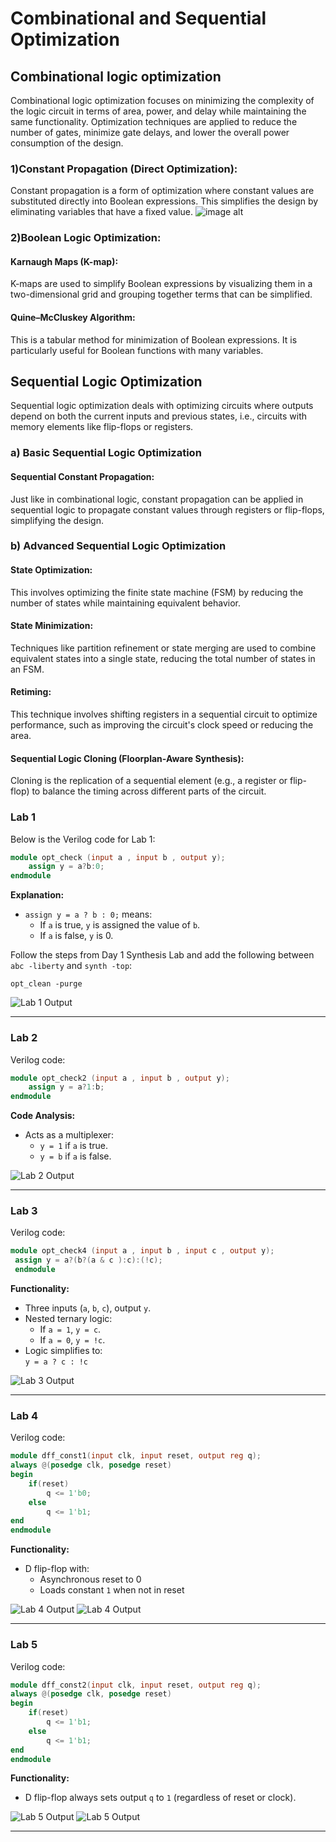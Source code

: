 

# Combinational and Sequential Optimization

## Combinational logic optimization

Combinational logic optimization focuses on minimizing the complexity of the logic circuit in terms of area, power, and delay while maintaining the same functionality. Optimization techniques are applied to reduce the number of gates, minimize gate delays, and lower the overall power consumption of the design.

   ### 1)Constant Propagation (Direct Optimization):

Constant propagation is a form of optimization where constant values are substituted directly into Boolean expressions. This simplifies the design by eliminating variables that have a fixed value.
![image alt](https://github.com/mythribijwar/RISC-V-chip-tapeout/blob/3ded3490eb26b76fb221a5ea56cf468aef25f85a/week1/day3/pictures/boolean%20example.jpg)

  ###  2)Boolean Logic Optimization:

#### Karnaugh Maps (K-map): 
K-maps are used to simplify Boolean expressions by visualizing them in a two-dimensional grid and grouping together terms that can be simplified.

#### Quine–McCluskey Algorithm:
This is a tabular method for minimization of Boolean expressions. It is particularly useful for Boolean functions with many variables.

 ## Sequential Logic Optimization

Sequential logic optimization deals with optimizing circuits where outputs depend on both the current inputs and previous states, i.e., circuits with memory elements like flip-flops or registers.

### a) Basic Sequential Logic Optimization

#### Sequential Constant Propagation: 
Just like in combinational logic, constant propagation can be applied in sequential logic to propagate constant values through registers or flip-flops, simplifying the design.

### b) Advanced Sequential Logic Optimization

#### State Optimization: 
This involves optimizing the finite state machine (FSM) by reducing the number of states while maintaining equivalent behavior.

#### State Minimization: 
Techniques like partition refinement or state merging are used to combine equivalent states into a single state, reducing the total number of states in an FSM.


#### Retiming: 
This technique involves shifting registers in a sequential circuit to optimize performance, such as improving the circuit's clock speed or reducing the area.


#### Sequential Logic Cloning (Floorplan-Aware Synthesis):
Cloning is the replication of a sequential element (e.g., a register or flip-flop) to balance the timing across different parts of the circuit.

### Lab 1

Below is the Verilog code for Lab 1:

```verilog
module opt_check (input a , input b , output y);
	assign y = a?b:0;
endmodule
```

**Explanation:**
- `assign y = a ? b : 0;` means:
  - If `a` is true, `y` is assigned the value of `b`.
  - If `a` is false, `y` is 0.

Follow the steps from Day 1 Synthesis Lab and add the following between `abc -liberty` and `synth -top`:
```shell
opt_clean -purge
```
![Lab 1 Output](https://github.com/mythribijwar/RISC-V-chip-tapeout/blob/3ded3490eb26b76fb221a5ea56cf468aef25f85a/week1/day3/pictures/opt_check.png)



---

### Lab 2

Verilog code:

```verilog
module opt_check2 (input a , input b , output y);
	assign y = a?1:b;
endmodule
```

**Code Analysis:**
- Acts as a multiplexer:
  - `y = 1` if `a` is true.
  - `y = b` if `a` is false.


![Lab 2 Output](https://github.com/mythribijwar/RISC-V-chip-tapeout/blob/3ded3490eb26b76fb221a5ea56cf468aef25f85a/week1/day3/pictures/opt_check2.png)


---



### Lab 3

Verilog code:

```verilog
module opt_check4 (input a , input b , input c , output y);
 assign y = a?(b?(a & c ):c):(!c);
 endmodule
```

**Functionality:**
- Three inputs (`a`, `b`, `c`), output `y`.
- Nested ternary logic:
  - If `a = 1`, `y = c`.
  - If `a = 0`, `y = !c`.
- Logic simplifies to:  
  `y = a ? c : !c`

![Lab 3 Output](https://github.com/mythribijwar/RISC-V-chip-tapeout/blob/3ded3490eb26b76fb221a5ea56cf468aef25f85a/week1/day3/pictures/opt_check4.png)

---

### Lab 4

Verilog code:

```verilog
module dff_const1(input clk, input reset, output reg q);
always @(posedge clk, posedge reset)
begin
	if(reset)
		q <= 1'b0;
	else
		q <= 1'b1;
end
endmodule
```

**Functionality:**
- D flip-flop with:
  - Asynchronous reset to 0
  - Loads constant `1` when not in reset

![Lab 4 Output](https://github.com/mythribijwar/RISC-V-chip-tapeout/blob/3ded3490eb26b76fb221a5ea56cf468aef25f85a/week1/day3/pictures/dff_const1_gtk.png)
![Lab 4 Output](https://github.com/mythribijwar/RISC-V-chip-tapeout/blob/3ded3490eb26b76fb221a5ea56cf468aef25f85a/week1/day3/pictures/dff_const1.png)

---

### Lab 5

Verilog code:

```verilog
module dff_const2(input clk, input reset, output reg q);
always @(posedge clk, posedge reset)
begin
	if(reset)
		q <= 1'b1;
	else
		q <= 1'b1;
end
endmodule
```

**Functionality:**
- D flip-flop always sets output `q` to `1` (regardless of reset or clock).

![Lab 5 Output](https://github.com/mythribijwar/RISC-V-chip-tapeout/blob/3ded3490eb26b76fb221a5ea56cf468aef25f85a/week1/day3/pictures/dff_const2_gtk.png)
![Lab 5 Output](https://github.com/mythribijwar/RISC-V-chip-tapeout/blob/3ded3490eb26b76fb221a5ea56cf468aef25f85a/week1/day3/pictures/dff_const2.png)

---



